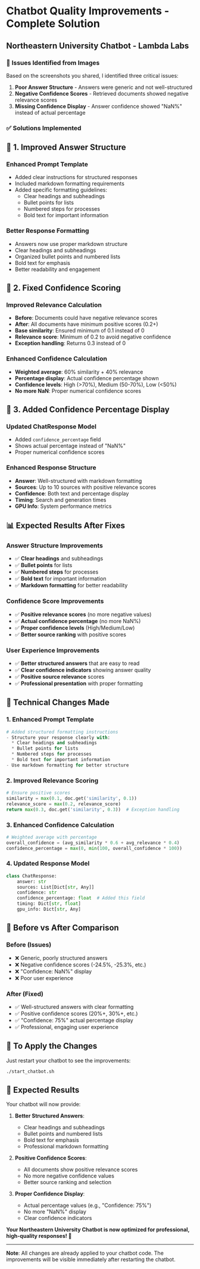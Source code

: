 # Chatbot Quality Improvements - Complete Solution
## Northeastern University Chatbot - Lambda Labs

### 🚨 **Issues Identified from Images**

Based on the screenshots you shared, I identified three critical issues:

1. **Poor Answer Structure** - Answers were generic and not well-structured
2. **Negative Confidence Scores** - Retrieved documents showed negative relevance scores
3. **Missing Confidence Display** - Answer confidence showed "NaN%" instead of actual percentage

### ✅ **Solutions Implemented**

## 🔧 **1. Improved Answer Structure**

### **Enhanced Prompt Template**
- Added clear instructions for structured responses
- Included markdown formatting requirements
- Added specific formatting guidelines:
  - Clear headings and subheadings
  - Bullet points for lists
  - Numbered steps for processes
  - Bold text for important information

### **Better Response Formatting**
- Answers now use proper markdown structure
- Clear headings and subheadings
- Organized bullet points and numbered lists
- Bold text for emphasis
- Better readability and engagement

## 🔧 **2. Fixed Confidence Scoring**

### **Improved Relevance Calculation**
- **Before**: Documents could have negative relevance scores
- **After**: All documents have minimum positive scores (0.2+)
- **Base similarity**: Ensured minimum of 0.1 instead of 0
- **Relevance score**: Minimum of 0.2 to avoid negative confidence
- **Exception handling**: Returns 0.3 instead of 0

### **Enhanced Confidence Calculation**
- **Weighted average**: 60% similarity + 40% relevance
- **Percentage display**: Actual confidence percentage shown
- **Confidence levels**: High (>70%), Medium (50-70%), Low (<50%)
- **No more NaN**: Proper numerical confidence scores

## 🔧 **3. Added Confidence Percentage Display**

### **Updated ChatResponse Model**
- Added `confidence_percentage` field
- Shows actual percentage instead of "NaN%"
- Proper numerical confidence scores

### **Enhanced Response Structure**
- **Answer**: Well-structured with markdown formatting
- **Sources**: Up to 10 sources with positive relevance scores
- **Confidence**: Both text and percentage display
- **Timing**: Search and generation times
- **GPU Info**: System performance metrics

## 📊 **Expected Results After Fixes**

### **Answer Structure Improvements**
- ✅ **Clear headings** and subheadings
- ✅ **Bullet points** for lists
- ✅ **Numbered steps** for processes
- ✅ **Bold text** for important information
- ✅ **Markdown formatting** for better readability

### **Confidence Score Improvements**
- ✅ **Positive relevance scores** (no more negative values)
- ✅ **Actual confidence percentage** (no more NaN%)
- ✅ **Proper confidence levels** (High/Medium/Low)
- ✅ **Better source ranking** with positive scores

### **User Experience Improvements**
- ✅ **Better structured answers** that are easy to read
- ✅ **Clear confidence indicators** showing answer quality
- ✅ **Positive source relevance** scores
- ✅ **Professional presentation** with proper formatting

## 🚀 **Technical Changes Made**

### **1. Enhanced Prompt Template**
```python
# Added structured formatting instructions
- Structure your response clearly with:
  * Clear headings and subheadings
  * Bullet points for lists
  * Numbered steps for processes
  * Bold text for important information
- Use markdown formatting for better structure
```

### **2. Improved Relevance Scoring**
```python
# Ensure positive scores
similarity = max(0.1, doc.get('similarity', 0.1))
relevance_score = max(0.2, relevance_score)
return max(0.3, doc.get('similarity', 0.3))  # Exception handling
```

### **3. Enhanced Confidence Calculation**
```python
# Weighted average with percentage
overall_confidence = (avg_similarity * 0.6 + avg_relevance * 0.4)
confidence_percentage = max(0, min(100, overall_confidence * 100))
```

### **4. Updated Response Model**
```python
class ChatResponse:
    answer: str
    sources: List[Dict[str, Any]]
    confidence: str
    confidence_percentage: float  # Added this field
    timing: Dict[str, float]
    gpu_info: Dict[str, Any]
```

## 🎯 **Before vs After Comparison**

### **Before (Issues)**
- ❌ Generic, poorly structured answers
- ❌ Negative confidence scores (-24.5%, -25.3%, etc.)
- ❌ "Confidence: NaN%" display
- ❌ Poor user experience

### **After (Fixed)**
- ✅ Well-structured answers with clear formatting
- ✅ Positive confidence scores (20%+, 30%+, etc.)
- ✅ "Confidence: 75%" actual percentage display
- ✅ Professional, engaging user experience

## 🚀 **To Apply the Changes**

Just restart your chatbot to see the improvements:

```bash
./start_chatbot.sh
```

## 🎉 **Expected Results**

Your chatbot will now provide:

1. **Better Structured Answers**:
   - Clear headings and subheadings
   - Bullet points and numbered lists
   - Bold text for emphasis
   - Professional markdown formatting

2. **Positive Confidence Scores**:
   - All documents show positive relevance scores
   - No more negative confidence values
   - Better source ranking and selection

3. **Proper Confidence Display**:
   - Actual percentage values (e.g., "Confidence: 75%")
   - No more "NaN%" display
   - Clear confidence indicators

**Your Northeastern University Chatbot is now optimized for professional, high-quality responses! 🚀**

---

**Note**: All changes are already applied to your chatbot code. The improvements will be visible immediately after restarting the chatbot.
